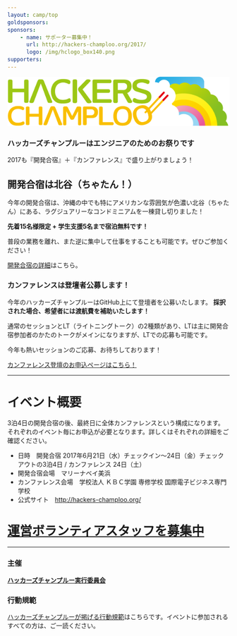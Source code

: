 ```yaml
---
layout: camp/top
goldsponsors:
sponsors:
    - name: サポーター募集中！
      url: http://hackers-champloo.org/2017/
      logo: /img/hclogo_box140.png
supporters:
---
```



![ハッカーズチャンプルー](/img/logo/banner.png)


### ハッカーズチャンプルーはエンジニアのためのお祭りです

2017も『開発合宿』＋『カンファレンス』で盛り上がりましょう！


## 開発合宿は北谷（ちゃたん！）

今年の開発合宿は、沖縄の中でも特にアメリカンな雰囲気が色濃い北谷（ちゃたん）にある、ラグジュアリーなコンドミニアムを一棟貸し切りました！

**先着15名様限定 + 学生支援5名まで宿泊無料です！**

普段の業務を離れ、また逆に集中して仕事をすることも可能です。ぜひご参加ください！

[開発合宿の詳細](camp.html)はこちら。



### カンファレンスは登壇者公募します！

今年のハッカーズチャンプルーはGitHub上にて登壇者を公募いたします。 **採択された場合、希望者には渡航費を補助いたします！**

通常のセッションとLT（ライトニングトーク）の2種類があり、LTは主に開発合宿参加者のかたのトークがメインになりますが、LTでの応募も可能です。

今年も熱いセッションのご応募、お待ちしております！

<p><a href="https://github.com/hackers-champloo/cfp2017/" class="alert button" target="_blank">カンファレンス登壇のお申込ページはこちら！</a></p>





-----

# イベント概要

3泊4日の開発合宿の後、最終日に全体カンファレンスという構成になります。それぞれのイベント毎にお申込が必要となります。詳しくはそれぞれの詳細をご確認ください。

* 日時　開発合宿 2017年6月21日（水）チェックイン〜24日（金）チェックアウトの3泊4日 / カンファレンス 24日（土）
* 開発合宿会場　マリーナベイ美浜
* カンファレンス会場　学校法人 ＫＢＣ学園 専修学校 国際電子ビジネス専門学校
* 公式サイト　http://hackers-champloo.org/

# [運営ボランティアスタッフを募集中](/2017/staff.html)

-----

### 主催

**[ハッカーズチャンプルー実行委員会](/about.html)**

### 行動規範

[ハッカーズチャンプルーが掲げる行動規範](/policy.html)はこちらです。イベントに参加されるすべての方は、ご一読ください。

